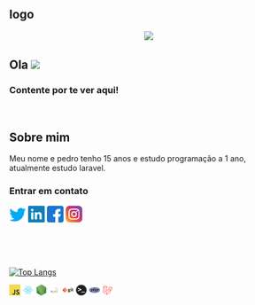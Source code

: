 ## logo


<p align="center">   
  <img src="https://profile-counter.glitch.me/pedro-henrique1/count.svg">  
</p>  


 <h2>Ola <img src="https://media.giphy.com/media/hvRJCLFzcasrR4ia7z/giphy.gif" width="25px"></h2>

<h3>Contente por te ver aqui!</h3> 

<br>
<h2>Sobre mim</h2>
<p>Meu nome e pedro tenho 15 anos e estudo programação a 1 ano, atualmente  estudo laravel. </p> 

<h3> Entrar em contato
<p align="left">
<a href="https://twitter.com/Pedro65332" target="blank"><img align="center" src="https://github.com/pedro-henrique1/pedro-henrique1/blob/master/assets/twitter.svg" alt="pedro henrique" height="30" width="30" /></a>  
<a href="https://www.linkedin.com/in/pedro-henrique-dev" target="blank"><img align="center" src="https://github.com/pedro-henrique1/pedro-henrique1/blob/master/assets/linkedin.svg" alt="pedro henrique" height="30" width="30" /></a>  
<a href="https://fb.com/pedrohenrique" target="blank"><img align="center" src="https://github.com/pedro-henrique1/pedro-henrique1/blob/master/assets/facebook.svg" alt="pedro henrique" height="30" width="30" /></a>  
<a href="https://www.instagram.com/pedro_henrique_dev/" target="blank"><img align="center" src="https://github.com/pedro-henrique1/pedro-henrique1/blob/master/assets/instagram.svg" alt="pedro henrique" height="30" width="30" /></a>  
</p>
</h3>

<!-- 
[![Telegram](https://img.shields.io/badge/-TELEGRAM-2CA5E0?style=for-the-badge&logo=telegram&logoColor=white)](https://t.me/pedr0_henrique)
[![LinkedIn](https://img.shields.io/badge/-LINKEDIN-0077B5?style=for-the-badge&logo=linkedin&logoColor=white)](https://www.linkedin.com/in/pedro-henrique-dev)
[![instagram](https://img.shields.io/badge/instagram-%23E4405F.svg?&style=for-the-badge&logo=instagram&logoColor=white)](https://www.instagram.com/pedro_henrique_dev/) -->

<br>
<br>

<!-- ![Anurag's github](https://github-readme-stats.vercel.app/api?username=pedro-henrique1&_icons=true&theme=tokyonight&count_private=true&include_all_commits&show_icons=true&count_private=true&hide=contribs)

[![ReadMe Card](https://github-readme-stats.vercel.app/api/pin/?username=pedro-henrique1&repo=ecommerce&theme=tokyonight)](https://github.com/pedro-henrique1/ecommerce)
[![ReadMe Card](https://github-readme-stats.vercel.app/api/pin/?username=pedro-henrique1&repo=paginacao&theme=tokyonight)](https://github.com/pedro-henrique1/paginacao)
[![ReadMe Card](https://github-readme-stats.vercel.app/api/pin/?username=pedro-henrique1&repo=todoList_php&theme=tokyonight)](https://github.com/pedro-henrique1/todoList_php)
[![ReadMe Card](https://github-readme-stats.vercel.app/api/pin/?username=pedro-henrique1&repo=pokemon&theme=tokyonight)](https://github.com/pedro-henrique1/pokemon) -->

<br>

[![Top Langs](https://github-readme-stats.vercel.app/api/top-langs/?username=pedro-henrique1&theme=tokyonight)](https://github.com/pedro-henrique1github-readme-stats)


<code><img height="20" src="https://raw.githubusercontent.com/github/explore/80688e429a7d4ef2fca1e82350fe8e3517d3494d/topics/javascript/javascript.png"></code>
<code><img height="20" src="https://raw.githubusercontent.com/github/explore/80688e429a7d4ef2fca1e82350fe8e3517d3494d/topics/react/react.png"></code>
<code><img height="20" src="https://raw.githubusercontent.com/github/explore/80688e429a7d4ef2fca1e82350fe8e3517d3494d/topics/nodejs/nodejs.png"></code>
<code><img height="20" src="https://raw.githubusercontent.com/github/explore/80688e429a7d4ef2fca1e82350fe8e3517d3494d/topics/mysql/mysql.png"></code>
<code><img height="20" src="https://raw.githubusercontent.com/github/explore/80688e429a7d4ef2fca1e82350fe8e3517d3494d/topics/git/git.png"></code>
<code><img height="20" src="https://raw.githubusercontent.com/github/explore/80688e429a7d4ef2fca1e82350fe8e3517d3494d/topics/terminal/terminal.png"></code>
<code><img height="20" src="https://raw.githubusercontent.com/github/explore/80688e429a7d4ef2fca1e82350fe8e3517d3494d/topics/php/php.png"></code>
<code><img height="20" src="https://raw.githubusercontent.com/github/explore/80688e429a7d4ef2fca1e82350fe8e3517d3494d/topics/laravel/laravel.png"></code>



